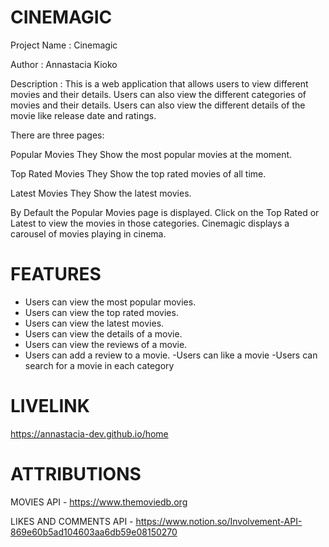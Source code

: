 # CINEMAGIC

Project Name : Cinemagic

Author : Annastacia Kioko

Description : This is a web application that allows users to view different movies and their details. Users can also view the different categories of movies and their details. Users can also view the different details of the movie like release date and ratings.

There are three pages:

Popular Movies
They Show the most popular movies at the moment.

Top Rated Movies
They Show the top rated movies of all time.

Latest Movies
They Show the latest movies.

By Default the Popular Movies page is displayed.
Click on the Top Rated  or Latest  to view the movies in those categories.
Cinemagic  displays a carousel of movies playing in cinema.

# FEATURES
- Users can view the most popular movies.
- Users can view the top rated movies.
- Users can view the latest movies.
- Users can view the details of a movie.
- Users can view the reviews of a movie.
- Users can add a review to a movie.
-Users can like a movie
-Users can search for a movie in each category

# LIVELINK

https://annastacia-dev.github.io/home



# ATTRIBUTIONS
 MOVIES API -  https://www.themoviedb.org

 LIKES AND COMMENTS API - https://www.notion.so/Involvement-API-869e60b5ad104603aa6db59e08150270


